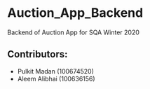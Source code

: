 # Auction_App_Backend
Backend of Auction App for SQA Winter 2020

## Contributors: 
- Pulkit Madan    (100674520) 
- Aleem Alibhai   (100636156) 

